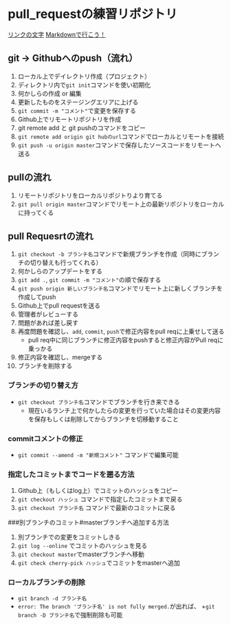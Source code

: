 # pull_requestの練習リポジトリ
[リンクの文字](リンク)
[Markdownで行こう！](https://gist.github.com/wate/7072365)

## git -> Githubへのpush（流れ）
1. ローカル上でデイレクトリ作成（プロジェクト）
2. ディレクトリ内で`git init`コマンドを使い初期化
3. 何かしらの作成 or 編集
4. 更新したものをステージングエリアに上げる
5. `git commit -m "コメント"`で変更を保存する
6. Github上でリモートリポジトリを作成
7. git remote add と git pushのコマンドをコピー
8. `git remote add origin git hubのurl`コマンドでローカルとリモートを接続
9. `git push -u origin master`コマンドで保存したソースコードをリモートへ送る

## pullの流れ
1. リモートリポジトリをローカルリポジトりより育てる
2. `git pull origin master`コマンドでリモート上の最新リポジトリをローカルに持ってくる  

## pull Requesrtの流れ
1. `git checkout -b ブランチ名`コマンドで新規ブランチを作成（同時にブランチの切り替えも行ってくれる）
2. 何かしらのアップデートをする
3. `git add .`, `git commit -m "コメント"`の順で保存する
4. `git push origin 新しいブランチ名`コマンドでリモート上に新しくブランチを作成してpush
5. Github上でpull requestを送る
6. 管理者がレビューする
7. 問題があれば差し戻す
8. 再度問題を確認し、`add`, `commit`, `push`で修正内容をpull reqに上乗せして送る
    + pull req中に同じブランチに修正内容をpushすると修正内容がPull reqに乗っかる
9. 修正内容を確認し、mergeする
10. ブランチを削除する

### ブランチの切り替え方
+ `git checkout ブランチ名`コマンドでブランチを行き来できる
    + 現在いるランチ上で何かしたらの変更を行っていた場合はその変更内容を保存もしくは削除してからブランチを切移動すること

### commitコメントの修正
+ `git commit --amend -m "新規コメント"` コマンドで編集可能

### 指定したコミットまでコードを遡る方法
1. Github上（もしくはlog上）でコミットのハッシュをコピー
2. `git checkout ハッシュ` コマンドで指定したコミットまで戻る
3. `git checkout ブランチ名` コマンドで最新のコミットに戻る

###別ブランチのコミット#masterブランチへ追加する方法
1. 別ブランチでの変更をコミットしきる
2. `git log --online` でコミットのハッシュを見る
3. `git checkout master`でmasterブランチへ移動
4. `git check cherry-pick ハッシュ`でコミットをmasterへ追加

### ローカルブランチの削除
+ `git branch -d ブランチ名`
+ `error: The branch 'ブランチ名' is not fully merged.`が出れば、
    +`git branch -D ブランチ名`で強制削除も可能
